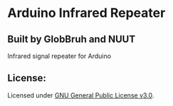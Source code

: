 # Arduino Infrared Repeater

## Built by GlobBruh and NUUT

Infrared signal repeater for Arduino

## License: 

Licensed under [GNU General Public License v3.0](https://www.gnu.org/licenses/gpl-3.0.en.html).